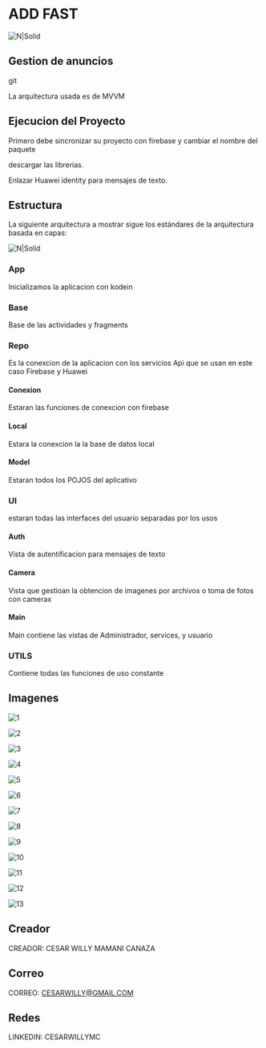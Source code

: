 # ADD FAST

![N|Solid](https://i.blogs.es/df41c1/kotlin_800x320/450_1000.png)

## Gestion de anuncios 
git

La arquitectura usada es de MVVM

## Ejecucion del Proyecto

Primero debe sincronizar su proyecto con firebase y cambiar el nombre del paquete

descargar las librerias.

Enlazar Huawei identity para mensajes de texto.


## Estructura

La siguiente arquitectura a mostrar sigue los estándares de la arquitectura basada en capas:

![N|Solid](https://miro.medium.com/max/480/1*eIPadxXhSJicO6GLNR3b7A.png)


### App

Inicializamos la aplicacion con kodein

### Base

Base de las actividades y fragments

### Repo 
Es la conexcion de la aplicacion con los servicios Api que se usan en este caso Firebase y Huawei
#### Conexion
Estaran las funciones de conexcion con firebase
#### Local
Estara la conexcion la la base de datos local
#### Model
Estaran todos los POJOS del aplicativo

### UI
estaran todas las interfaces del  usuario separadas por los usos 

#### Auth
Vista de autentificacion para mensajes de texto

#### Camera
Vista  que gestioan la obtencion de imagenes por archivos o toma de fotos con camerax

#### Main 

Main contiene las vistas de Administrador, services, y usuario

### UTILS

Contiene todas las funciones de uso constante
 
 
 ## Imagenes
 
![1](assets/image1.jpeg)

![2](assets/image2.jpeg)

![3](assets/image3.jpeg)

![4](assets/image4.jpeg)

![5](assets/image5.jpeg)

![6](assets/image6.jpeg)

![7](assets/image7.jpeg)

![8](assets/image8.jpeg)

![9](assets/image9.jpeg)

![10](assets/image10.jpeg)

![11](assets/image11.jpeg)

![12](assets/image12.jpeg)

![13](assets/image13.jpeg)

 ## Creador
 
 CREADOR: CESAR WILLY MAMANI CANAZA
  ## Correo
 CORREO: CESARWILLY@GMAIL.COM
  ## Redes
 LINKEDIN: CESARWILLYMC

